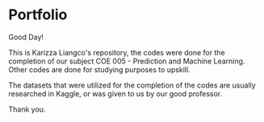 # Portfolio

Good Day! 

This is Karizza Liangco's repository, the codes were done for the completion of our subject COE 005 - Prediction and Machine Learning.
Other codes are done for studying purposes to upskill. 

The datasets that were utilized for the completion of the codes are usually researched in Kaggle, or was given to us by our good professor. 

Thank you. 
